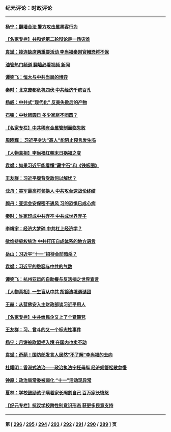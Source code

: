 ### 纪元评论：时政评论
---
#### [杨宁：翻墙合法 警方攻击属黑客行为](../../pages/nsc1025/n14086790.md?10030330) 
#### [【名家专栏】共和党第二轮辩论是一场灾难](../../pages/nsc1025/n14086511.md?10030330) 
#### [袁斌：接连缺席两重要活动 李尚福秦刚官帽恐将不保](../../pages/nsc1025/n14086335.md?10030330) 
#### [油管热门频道 翻墙必看视频 新闻](ok?10030330)
#### [谭笑飞：恒大与中共当局的博弈](../../pages/nsc1025/n14086082.md?10030330) 
#### [秦时：北京废都危机四伏 中共经济千疮百孔](../../pages/nsc1025/n14086088.md?10030330) 
#### [杨威：中共式“现代化” 反美失败后的产物](../../pages/nsc1025/n14086053.md?10030330) 
#### [石铭：中秋团圆日 多少家庭不团圆？](../../pages/nsc1025/n14086073.md?10030330) 
#### [【名家专栏】中共稀有金属管制面临失败](../../pages/nsc1025/n14085477.md?10030330) 
#### [周晓辉： 习近平身边“高人”能阻止预言发生吗](../../pages/nsc1025/n14086024.md?10030330) 
#### [【人物真相】李尚福红朝末日祸福之变](../../pages/nsc1025/n14085985.md?10030330) 
#### [袁斌：如果习近平能看懂“藏字石”和《铁板图》](../../pages/nsc1025/n14085849.md?10030330) 
#### [王友群：习近平腹背受敌何以解忧？](../../pages/nsc1025/n14085619.md?10030330) 
#### [沈舟：美军最高将领换人 中共攻台速战论终结](../../pages/nsc1025/n14085700.md?10030330) 
#### [颜丹：亚运会安保密不通风 习的恐惧已成心病](../../pages/nsc1025/n14085473.md?10030330) 
#### [秦时：许家印成中共弃卒 中共成世界弃子](../../pages/nsc1025/n14085461.md?10030330) 
#### [李靖宇：经济大梦碎 中共杠上经济学？](../../pages/nsc1025/n14085471.md?10030330) 
#### [欲维持极权统治 中共打压自成体系的地方语言](../../pages/nsc1025/n14084641.md?10030330) 
#### [岳山：习近平“十一”招待会防暗杀？](../../pages/nsc1025/n14085314.md?10030330) 
#### [袁斌：习近平的愁容与中共的气数](../../pages/nsc1025/n14085337.md?10030330) 
#### [谭笑飞：杭州亚运的自助餐与反活摘之世界宣言](../../pages/nsc1025/n14085318.md?10030330) 
#### [【人物真相】一生盲从中共 胡锦涛境遇谜团](../../pages/nsc1025/n14084868.md?10030330) 
#### [王赫：从蓝佛安入主财政部谈习近平用人](../../pages/nsc1025/n14084708.md?10030330) 
#### [【名家专栏】中共给民企又上了个紧箍咒](../../pages/nsc1025/n14083358.md?10030330) 
#### [王友群：习、曾斗的又一个标志性事件](../../pages/nsc1025/n14084412.md?10030330) 
#### [杨宁：月饼被欧盟拒入境 在国内也卖不动](../../pages/nsc1025/n14084637.md?10030330) 
#### [袁斌：奇葩！国防部发言人居然“不了解”李尚福的去向](../../pages/nsc1025/n14084258.md?10030330) 
#### [杜耀明：香港式法治——政治执法宁枉毋纵 经济规管松散怠慢](../../pages/nsc1025/n14084064.md?10030330) 
#### [钟原：政治局常委被弱化 “十一”活动现异常](../../pages/nsc1025/n14083841.md?10030330) 
#### [夏林：学校鼓励孩子瞒着家长阉割自己 百万家长愤怒](../../pages/nsc1025/n14083724.md?10030330) 
#### [【纪元专栏】抗议学校跨性别意识形态 获更多民意支持](../../pages/nsc1025/n14083702.md?10030330) 

---
#### 第 [ [296](./296.md?10030330) / [295](./295.md?10030330) / [294](./294.md?10030330) / [293](./293.md?10030330) / [292](./292.md?10030330) / [291](./291.md?10030330) / [290](./290.md?10030330) / [289](./289.md?10030330) ] 页
